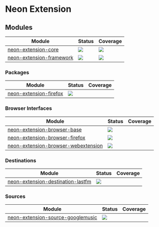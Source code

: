 # Neon Extension

## Modules

| Module                                                                                              | Status                                                                                                                                              | Coverage                                                                                                                                             |
|-----------------------------------------------------------------------------------------------------|-----------------------------------------------------------------------------------------------------------------------------------------------------|------------------------------------------------------------------------------------------------------------------------------------------------------|
| [neon-extension-core](https://github.com/NeApp/neon-extension-core)                                 | [![](https://img.shields.io/travis/NeApp/neon-extension-core.svg)](https://travis-ci.org/NeApp/neon-extension-core)                                 | [![](https://img.shields.io/coveralls/github/NeApp/neon-extension-core/master.svg)](https://coveralls.io/github/NeApp/neon-extension-core)           |
| [neon-extension-framework](https://github.com/NeApp/neon-extension-framework)                       | [![](https://img.shields.io/travis/NeApp/neon-extension-framework.svg)](https://travis-ci.org/NeApp/neon-extension-framework)                       | [![](https://img.shields.io/coveralls/github/NeApp/neon-extension-framework/master.svg)](https://coveralls.io/github/NeApp/neon-extension-framework) |

### Packages

| Module                                                                                              | Status                                                                                                                                              | Coverage                                                                                                                                             |
|-----------------------------------------------------------------------------------------------------|-----------------------------------------------------------------------------------------------------------------------------------------------------|------------------------------------------------------------------------------------------------------------------------------------------------------|
| [neon-extension-firefox](https://github.com/NeApp/neon-extension-firefox)                           | [![](https://img.shields.io/travis/NeApp/neon-extension-firefox.svg)](https://travis-ci.org/NeApp/neon-extension-firefox)                           |  |

### Browser Interfaces

| Module                                                                                              | Status                                                                                                                                              | Coverage                                                                                                                                             |
|-----------------------------------------------------------------------------------------------------|-----------------------------------------------------------------------------------------------------------------------------------------------------|------------------------------------------------------------------------------------------------------------------------------------------------------|
| [neon-extension-browser-base](https://github.com/NeApp/neon-extension-browser-base)                 | [![](https://img.shields.io/travis/NeApp/neon-extension-browser-base.svg)](https://travis-ci.org/NeApp/neon-extension-browser-base)                 |  |
| [neon-extension-browser-firefox](https://github.com/NeApp/neon-extension-browser-firefox)           | [![](https://img.shields.io/travis/NeApp/neon-extension-browser-firefox.svg)](https://travis-ci.org/NeApp/neon-extension-browser-firefox)           |  |
| [neon-extension-browser-webextension](https://github.com/NeApp/neon-extension-browser-webextension) | [![](https://img.shields.io/travis/NeApp/neon-extension-browser-webextension.svg)](https://travis-ci.org/NeApp/neon-extension-browser-webextension) |  |

### Destinations

| Module                                                                                              | Status                                                                                                                                              | Coverage                                                                                                                                             |
|-----------------------------------------------------------------------------------------------------|-----------------------------------------------------------------------------------------------------------------------------------------------------|------------------------------------------------------------------------------------------------------------------------------------------------------|
| [neon-extension-destination-lastfm](https://github.com/NeApp/neon-extension-destination-lastfm)     | [![](https://img.shields.io/travis/NeApp/neon-extension-destination-lastfm.svg)](https://travis-ci.org/NeApp/neon-extension-destination-lastfm)     |  |


### Sources

| Module                                                                                              | Status                                                                                                                                              | Coverage                                                                                                                                             |
|-----------------------------------------------------------------------------------------------------|-----------------------------------------------------------------------------------------------------------------------------------------------------|------------------------------------------------------------------------------------------------------------------------------------------------------|
| [neon-extension-source-googlemusic](https://github.com/NeApp/neon-extension-source-googlemusic)     | [![](https://img.shields.io/travis/NeApp/neon-extension-source-googlemusic.svg)](https://travis-ci.org/NeApp/neon-extension-source-googlemusic)     |  |
